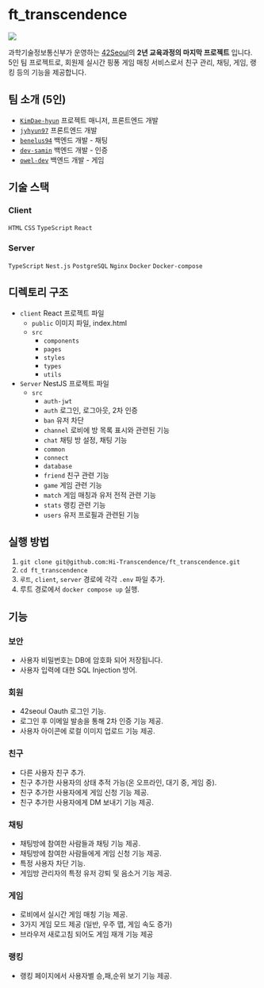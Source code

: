 # ft_transcendence

<img src="https://user-images.githubusercontent.com/40191730/236456603-e3865efd-e3fe-476b-89bc-f9c6ed811d9d.gif"/><br/>

과학기술정보통신부가 운영하는 [42Seoul](https://42seoul.kr/seoul42/main/view)의 **2년 교육과정의 마지막 프로젝트** 입니다. <br/>
5인 팀 프로젝트로, 회원제 실시간 핑퐁 게임 매칭 서비스로서 친구 관리, 채팅, 게임, 랭킹 등의 기능을 제공합니다.<br/>

## 팀 소개 (5인)

-   [`KimDae-hyun`](https://github.com/KimDae-hyun) 프로젝트 매니저, 프론트엔드 개발
-   [`jyhyun97`](https://github.com/jyhyun97) 프론트엔드 개발
-   [`benelus94`](https://github.com/benelus94) 백엔드 개발 - 채팅
-   [`dev-samin`](https://github.com/dev-samin) 백엔드 개발 - 인증
-   [`owel-dev`](https://github.com/owel-dev) 백엔드 개발 - 게임

## 기술 스택

### Client

`HTML` `CSS` `TypeScript` `React`

### Server

`TypeScript` `Nest.js` `PostgreSQL` `Nginx` `Docker` `Docker-compose`

## 디렉토리 구조

-   `client` React 프로젝트 파일
    -   `public` 이미지 파일, index.html
    -   `src`
        -   `components`
        -   `pages`
        -   `styles`
        -   `types`
        -   `utils`
-   `Server` NestJS 프로젝트 파일
    -   `src`
        -   `auth-jwt`
        -   `auth` 로그인, 로그아웃, 2차 인증
        -   `ban` 유저 차단
        -   `channel` 로비에 방 목록 표시와 관련된 기능
        -   `chat` 채팅 방 설정, 채팅 기능
        -   `common`
        -   `connect`
        -   `database`
        -   `friend` 친구 관련 기능
        -   `game` 게임 관련 기능
        -   `match` 게임 매칭과 유저 전적 관련 기능
        -   `stats` 랭킹 관련 기능
        -   `users` 유저 프로필과 관련된 기능

## 실행 방법

1. `git clone git@github.com:Hi-Transcendence/ft_transcendence.git`
2. `cd ft_transcendence`
3. `루트`, `client`, `server` 경로에 각각 `.env` 파일 추가.
4. 루트 경로에서 `docker compose up` 실행.

## 기능

### 보안

-   사용자 비밀번호는 DB에 암호화 되어 저장됩니다.
-   사용자 입력에 대한 SQL Injection 방어.

### 회원

-   42seoul Oauth 로그인 기능.
-   로그인 후 이메일 발송을 통해 2차 인증 기능 제공.
-   사용자 아이콘에 로컬 이미지 업로드 기능 제공.

### 친구

-   다른 사용자 친구 추가.
-   친구 추가한 사용자의 상태 추적 가능(온 오프라인, 대기 중, 게임 중).
-   친구 추가한 사용자에게 게임 신청 기능 제공.
-   친구 추가한 사용자에게 DM 보내기 기능 제공.

### 채팅

-   채팅방에 참여한 사람들과 채팅 기능 제공.
-   채팅방에 참여한 사람들에게 게임 신청 기능 제공.
-   특정 사용자 차단 기능.
-   게임방 관리자의 특정 유저 강퇴 및 음소거 기능 제공.

### 게임

-   로비에서 실시간 게임 매칭 기능 제공.
-   3가지 게임 모드 제공 (일반, 우주 맵, 게임 속도 증가)
-   브라우저 새로고침 되어도 게임 재개 기능 제공

### 랭킹

-   랭킹 페이지에서 사용자별 승,패,순위 보기 기능 제공.
